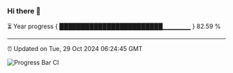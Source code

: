 ### Hi there 👋

⏳ Year progress { ████████████████████████▁▁▁▁▁▁ } 82.59 %

---

⏰ Updated on Tue, 29 Oct 2024 06:24:45 GMT

![Progress Bar CI](https://github.com/liununu/liununu/workflows/Progress%20Bar%20CI/badge.svg)
